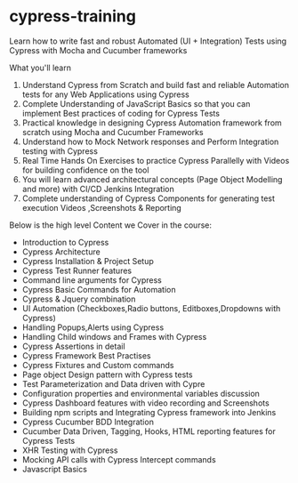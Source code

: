 # cypress-training
Learn how to write fast and robust Automated (UI + Integration) Tests using Cypress with Mocha and Cucumber frameworks

What you'll learn
1. Understand Cypress from Scratch and build fast and reliable Automation tests for any Web Applications using Cypress
2. Complete Understanding of JavaScript Basics so that you can implement Best practices of coding for Cypress Tests
3. Practical knowledge in designing Cypress Automation framework from scratch using Mocha and Cucumber Frameworks
4. Understand how to Mock Network responses and Perform Integration testing with Cypress
5. Real Time Hands On Exercises to practice Cypress Parallelly with Videos for building confidence on the tool
6. You will learn advanced architectural concepts (Page Object Modelling and more) with CI/CD Jenkins Integration
7. Complete understanding of Cypress Components for generating test execution Videos ,Screenshots & Reporting

Below is the high level  Content we Cover in the course:
- Introduction to Cypress
- Cypress Architecture
- Cypress Installation & Project Setup
- Cypress Test Runner features
- Command line arguments for Cypress
- Cypress Basic Commands for Automation
- Cypress & Jquery combination
- UI Automation (Checkboxes,Radio buttons, Editboxes,Dropdowns with Cypress)
- Handling Popups,Alerts using Cypress
- Handling Child windows and Frames with Cypress
- Cypress Assertions in detail
- Cypress Framework Best Practises
- Cypress Fixtures and Custom commands
- Page object Design pattern with Cypress tests
- Test Parameterization and Data driven with Cypre
- Configuration properties and environmental variables discussion
- Cypress Dashboard features with video recording and Screenshots
- Building npm scripts and Integrating Cypress framework into Jenkins
- Cypress Cucumber BDD Integration
- Cucumber Data Driven, Tagging, Hooks, HTML reporting features for Cypress Tests
- XHR Testing with Cypress
- Mocking API calls with Cypress Intercept commands
- Javascript Basics
